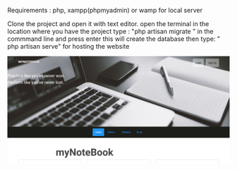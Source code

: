 Requirements : php, xampp(phpmyadmin) or wamp for local server

Clone the project and open it with text editor.
open the terminal in the location where you have the project
type : "php artisan migrate " in the commmand line and press enter 
this will create  the database 
then type: " php artisan serve" for hosting the website

![Screen](https://github.com/myselfronin/myNoteBook/blob/master/notebook1.png)
